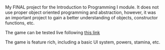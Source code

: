 My FINAL project for the Introduction to Programming I module.
It does not use proper object oriented programming and abstraction, however, it was an important project to gain a better understanding of objects, constructor functions, etc.

The game can be tested live following [this link](/https://alexst14.github.io/minero/)

The game is feature rich, including a basic UI system, powers, stamina, etc.
